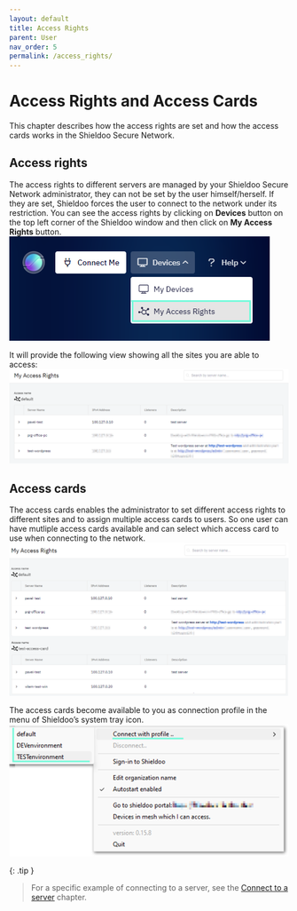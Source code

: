 ```yaml
---
layout: default
title: Access Rights
parent: User
nav_order: 5
permalink: /access_rights/
---
```


# Access Rights and Access Cards
This chapter describes how the access rights are set and how the access cards works in the Shieldoo Secure Network. 

## Access rights
The access rights to different servers are managed by your Shieldoo Secure Network administrator, they can not be set by the user himself/herself. If they are set, Shieldoo forces the user to connect to the network under its restriction. 
You can see the access rights by clicking on __Devices__ button on the top left corner of the Shieldoo window and then click on __My Access Rights__ button.
![](../../images/AccessCards01.png)

It will provide the following view showing all the sites you are able to access:
![](../../images/AccessCards02.png)


## Access cards 
The access cards enables the administrator to set different access rights to different sites and to assign multiple access cards to users. So one user can have mutliple access cards available and can select which access card to use when connecting to the network. 
![](../../images/AccessCards03.png)

The access cards become available to you as connection profile in the menu of Shieldoo’s system tray icon.
![](../../images/AccessCards04.png)


{: .tip }
> For a specific example of connecting to a server, see the [Connect to a server](https://docs.shieldoo.io/connect_to_server/) chapter.